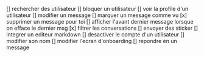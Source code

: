 [] rechercher des utilisateur
[] bloquer un utilisateur
[] voir la profile d'un utilisateur
[] modifier un message
[] marquer un message comme vu
[x] supprimer un message pour toi 
[] afficher l'avant dernier message lorsque on efface le dernier msg
[x] filtrer les conversations
[] envoyer des sticker
[] integrer un editeur markdown
[] desactiver le compte d'un utilisateur
[] modifier son nom
[] modifier l'ecran d'onboarding
[] repondre en un message 